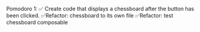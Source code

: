 Pomodoro 1:
✅ Create code that displays a chessboard after the button has been clicked.
    ✅Refactor: chessboard to its own file
    ✅Refactor: test chessboard composable